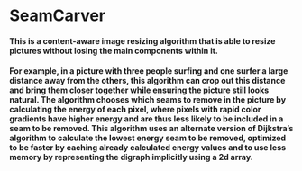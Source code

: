 # SeamCarver

#### This is a content-aware image resizing algorithm that is able to resize pictures without losing the main components within it. 

#### For example, in a picture with three people surfing and one surfer a large distance away from the others, this algorithm can crop out this distance and bring them closer together while ensuring the picture still looks natural. The algorithm chooses which seams to remove in the picture by calculating the energy of each pixel, where pixels with rapid color gradients have higher energy and are thus less likely to be included in a seam to be removed. This algorithm uses an alternate version of Dijkstra’s algorithm to calculate the lowest energy seam to be removed, optimized to be faster by caching already calculated energy values and to use less memory by representing the digraph implicitly using a 2d array. 
